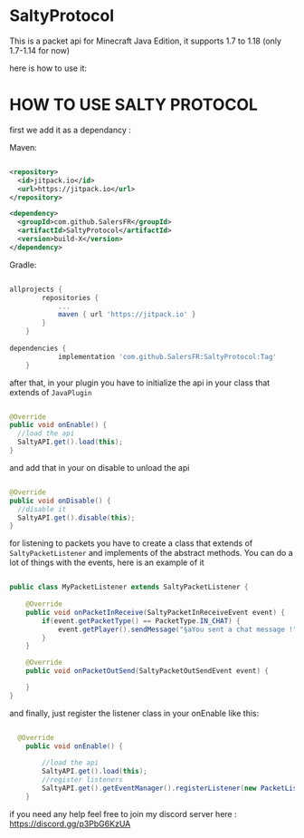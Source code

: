 # SaltyProtocol

This is a packet api for Minecraft Java Edition, it supports 1.7 to 1.18 (only 1.7-1.14 for now)

here is how to use it:

# HOW TO USE SALTY PROTOCOL

first we add it as a dependancy :

Maven:

```xml

<repository>
  <id>jitpack.io</id>
  <url>https://jitpack.io</url>
</repository>

<dependency>
  <groupId>com.github.SalersFR</groupId>
  <artifactId>SaltyProtocol</artifactId>
  <version>build-X</version>
</dependency>

```

Gradle:

```gradle

allprojects {
		repositories {
			...
			maven { url 'https://jitpack.io' }
		}
	}
        
dependencies {
	        implementation 'com.github.SalersFR:SaltyProtocol:Tag'
	} 
```

after that, in your plugin you have to initialize the api in your class that extends of ```JavaPlugin```

```java

@Override
public void onEnable() {
  //load the api
  SaltyAPI.get().load(this); 
}

```

and add that in your on disable to unload the api

```java

@Override
public void onDisable() {
  //disable it
  SaltyAPI.get().disable(this);
}

```

for listening to packets you have to create a class that extends of ```SaltyPacketListener```
and implements of the abstract methods. You can do a lot of things with the events, here is an example of it

```java

public class MyPacketListener extends SaltyPacketListener {
    
    @Override
    public void onPacketInReceive(SaltyPacketInReceiveEvent event) {
        if(event.getPacketType() == PacketType.IN_CHAT) {
            event.getPlayer().sendMessage("§aYou sent a chat message !");
        }
    }

    @Override
    public void onPacketOutSend(SaltyPacketOutSendEvent event) {

    }
}


```

and finally, just register the listener class in your onEnable like this:


```java

  @Override
    public void onEnable() {
    
        //load the api
        SaltyAPI.get().load(this);
        //register listeners
        SaltyAPI.get().getEventManager().registerListener(new PacketListener());
    }
```

if you need any help feel free to join my discord server here : https://discord.gg/p3PbG6KzUA
